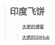 > # 印度飞饼
>
> > [大佬的博客](https://blog.csdn.net/m0_37965018)
>
>
> > [大佬的GitHub](https://github.com/Corefo/ "github")

